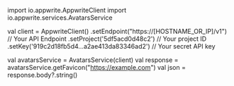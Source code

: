 import io.appwrite.AppwriteClient
import io.appwrite.services.AvatarsService

val client = AppwriteClient()
  .setEndpoint("https://[HOSTNAME_OR_IP]/v1") // Your API Endpoint
  .setProject('5df5acd0d48c2') // Your project ID
  .setKey('919c2d18fb5d4...a2ae413da83346ad2') // Your secret API key

val avatarsService = AvatarsService(client)
val response = avatarsService.getFavicon("https://example.com")
val json = response.body?.string()